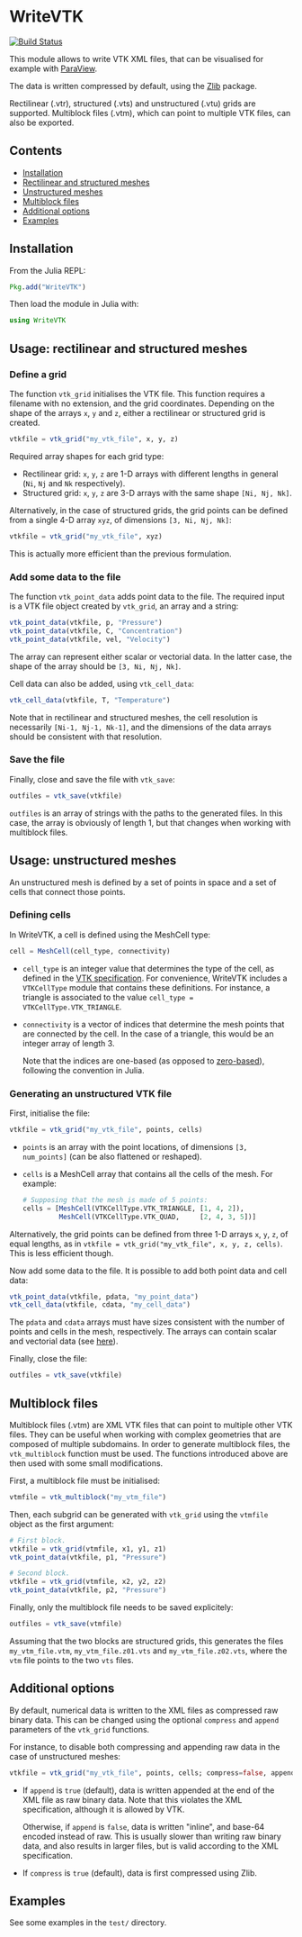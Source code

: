 # WriteVTK

[![Build Status](https://travis-ci.org/jipolanco/WriteVTK.jl.svg?branch=master)](https://travis-ci.org/jipolanco/WriteVTK.jl)

This module allows to write VTK XML files, that can be visualised for example
with [ParaView](http://www.paraview.org/).

The data is written compressed by default, using the
[Zlib](https://github.com/dcjones/Zlib.jl) package.

Rectilinear (.vtr), structured (.vts) and unstructured (.vtu) grids are
supported.
Multiblock files (.vtm), which can point to multiple VTK files, can also be
exported.

## Contents

- [Installation](#installation)
- [Rectilinear and structured meshes](#usage-rectilinear-and-structured-meshes)
- [Unstructured meshes](#usage-unstructured-meshes)
- [Multiblock files](#multiblock-files)
- [Additional options](#additional-options)
- [Examples](#examples)

## Installation

From the Julia REPL:

```julia
Pkg.add("WriteVTK")
```

Then load the module in Julia with:

```julia
using WriteVTK
```

## Usage: rectilinear and structured meshes

### Define a grid

The function `vtk_grid` initialises the VTK file.
This function requires a filename with no extension, and the grid coordinates.
Depending on the shape of the arrays `x`, `y` and `z`, either a rectilinear or
structured grid is created.

```julia
vtkfile = vtk_grid("my_vtk_file", x, y, z)
```

Required array shapes for each grid type:

- Rectilinear grid: `x`, `y`, `z` are 1-D arrays with different lengths in
  general (`Ni`, `Nj` and `Nk` respectively).
- Structured grid: `x`, `y`, `z` are 3-D arrays with the same shape
  `[Ni, Nj, Nk]`.

Alternatively, in the case of structured grids, the grid points can be defined
from a single 4-D array `xyz`, of dimensions `[3, Ni, Nj, Nk]`:

```julia
vtkfile = vtk_grid("my_vtk_file", xyz)
```

This is actually more efficient than the previous formulation.

### Add some data to the file

The function `vtk_point_data` adds point data to the file.
The required input is a VTK file object created by `vtk_grid`, an array and a
string:

```julia
vtk_point_data(vtkfile, p, "Pressure")
vtk_point_data(vtkfile, C, "Concentration")
vtk_point_data(vtkfile, vel, "Velocity")
```

The array can represent either scalar or vectorial data.
In the latter case, the shape of the array should be `[3, Ni, Nj, Nk]`.

Cell data can also be added, using `vtk_cell_data`:

```julia
vtk_cell_data(vtkfile, T, "Temperature")
```

Note that in rectilinear and structured meshes, the cell resolution is
necessarily `[Ni-1, Nj-1, Nk-1]`, and the dimensions of the data arrays should
be consistent with that resolution.

### Save the file

Finally, close and save the file with `vtk_save`:

```julia
outfiles = vtk_save(vtkfile)
```

`outfiles` is an array of strings with the paths to the generated files.
In this case, the array is obviously of length 1, but that changes when working
with multiblock files.

## Usage: unstructured meshes

An unstructured mesh is defined by a set of points in space and a set of cells
that connect those points.

### Defining cells

In WriteVTK, a cell is defined using the MeshCell type:

```julia
cell = MeshCell(cell_type, connectivity)
```

- `cell_type` is an integer value that determines the type of the cell, as
  defined in the
  [VTK specification](http://www.vtk.org/VTK/img/file-formats.pdf).
  For convenience, WriteVTK includes a `VTKCellType` module that contains these
  definitions.
  For instance, a triangle is associated to the value
  `cell_type = VTKCellType.VTK_TRIANGLE`.

- `connectivity` is a vector of indices that determine the mesh points that are
  connected by the cell.
  In the case of a triangle, this would be an integer array of length 3.

  Note that the indices are one-based (as opposed to
  [zero-based](https://en.wikipedia.org/wiki/Zero-based_numbering)),
  following the convention in Julia.

### Generating an unstructured VTK file

First, initialise the file:

```julia
vtkfile = vtk_grid("my_vtk_file", points, cells)
```

- `points` is an array with the point locations, of dimensions
  `[3, num_points]` (can be also flattened or reshaped).

- `cells` is a MeshCell array that contains all the cells of the mesh.
  For example:

  ```julia
  # Supposing that the mesh is made of 5 points:
  cells = [MeshCell(VTKCellType.VTK_TRIANGLE, [1, 4, 2]),
           MeshCell(VTKCellType.VTK_QUAD,     [2, 4, 3, 5])]
  ```

Alternatively, the grid points can be defined from three 1-D arrays `x`, `y`,
`z`, of equal lengths, as in
`vtkfile = vtk_grid("my_vtk_file", x, y, z, cells)`.
This is less efficient though.

Now add some data to the file.
It is possible to add both point data and cell data:

```julia
vtk_point_data(vtkfile, pdata, "my_point_data")
vtk_cell_data(vtkfile, cdata, "my_cell_data")
```

The `pdata` and `cdata` arrays must have sizes consistent with the number of
points and cells in the mesh, respectively.
The arrays can contain scalar and vectorial data (see
[here](#add-some-data-to-the-file)).

Finally, close the file:

```julia
outfiles = vtk_save(vtkfile)
```

## Multiblock files

Multiblock files (.vtm) are XML VTK files that can point to multiple other VTK
files.
They can be useful when working with complex geometries that are composed of
multiple subdomains.
In order to generate multiblock files, the `vtk_multiblock` function must be used.
The functions introduced above are then used with some small modifications.

First, a multiblock file must be initialised:

```julia
vtmfile = vtk_multiblock("my_vtm_file")
```

Then, each subgrid can be generated with `vtk_grid` using the `vtmfile` object
as the first argument:

```julia
# First block.
vtkfile = vtk_grid(vtmfile, x1, y1, z1)
vtk_point_data(vtkfile, p1, "Pressure")

# Second block.
vtkfile = vtk_grid(vtmfile, x2, y2, z2)
vtk_point_data(vtkfile, p2, "Pressure")
```

Finally, only the multiblock file needs to be saved explicitely:

```julia
outfiles = vtk_save(vtmfile)
```

Assuming that the two blocks are structured grids, this generates the files
`my_vtm_file.vtm`, `my_vtm_file.z01.vts` and `my_vtm_file.z02.vts`, where the
`vtm` file points to the two `vts` files.

## Additional options

By default, numerical data is written to the XML files as compressed raw binary
data.
This can be changed using the optional `compress` and `append` parameters of
the `vtk_grid` functions.

For instance, to disable both compressing and appending raw data in the case of
unstructured meshes:

```julia
vtkfile = vtk_grid("my_vtk_file", points, cells; compress=false, append=false)
```

- If `append` is `true` (default), data is written appended at the end of the
  XML file as raw binary data.
  Note that this violates the XML specification, although it is allowed by VTK.

  Otherwise, if `append` is `false`, data is written "inline", and base-64
  encoded instead of raw.
  This is usually slower than writing raw binary data, and also results in
  larger files, but is valid according to the XML specification.

- If `compress` is `true` (default), data is first compressed using Zlib.

## Examples

See some examples in the `test/` directory.
